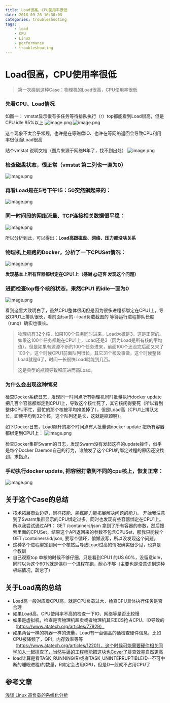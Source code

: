 ```yaml
---
title: Load很高，CPU使用率很低
date: 2018-09-26 16:30:03
categories: troubleshooting
tags:
    - load
    - CPU
    - Linux
    - performance
    - troubleshooting
---
```

# Load很高，CPU使用率很低

> 第一次碰到这种Case：物理机的Load很高，CPU使用率很低

### 先看CPU、Load情况

如图一：
vmstat显示很有多任务等待排队执行（r）top都能看到Load很高，但是CPU idle 95%以上
![image.png](http://ata2-img.oss-cn-zhangjiakou.aliyuncs.com/046077102b3a0fd89e53f62cf32874c0.png)
![image.png](http://ata2-img.oss-cn-zhangjiakou.aliyuncs.com/d905abc4576e0c6ac952c71005696131.png)

这个现象不太合乎常规，也许是在等磁盘IO、也许在等网络返回会导致CPU利用率很低而Load很高

贴个vmstat 说明文档（图片来源于网络N年了，找不到出处）
![image.png](http://ata2-img.oss-cn-zhangjiakou.aliyuncs.com/9a0c040b24699d4128bbecae1af08b1d.png)

### 检查磁盘状态，很正常（vmstat 第二列也一直为0）
![image.png](http://ata2-img.oss-cn-zhangjiakou.aliyuncs.com/19d7d02c9472ddb2b057a4d09b497463.png)



### 再看Load是在5号下午15：50突然飙起来的：
![image.png](http://ata2-img.oss-cn-zhangjiakou.aliyuncs.com/71127256e8e33a716770f74cb563a1b6.png)

### 同一时间段的网络流量、TCP连接相关数据很平稳：
![image.png](http://ata2-img.oss-cn-zhangjiakou.aliyuncs.com/8f7ff0bf2f313409f521f6863f2375aa.png)

所以分析到此，可以得出：**Load高跟磁盘、网络、压力都没啥关系**

### 物理机上是跑的Docker，分析了一下CPUSet情况：

![image.png](http://ata2-img.oss-cn-zhangjiakou.aliyuncs.com/e7996a82da2c140594835e3264c6ef4b.png)

**发现基本上所有容器都绑定在CPU1上（感谢 @辺客 发现这个问题）**

### 进而检查top每个核的状态，果然CPU1 的idle一直为0
![image.png](http://ata2-img.oss-cn-zhangjiakou.aliyuncs.com/2b32adb2071b3fdb334e0735db899a2e.png)

看到这里大致明白了，虽然CPU整体很闲但是因为很多进程都绑定在CPU1上，导致CPU1上排队很长，看前面tsar的--load负载截图的 等待运行进程排队长度（runq）确实也很长。

> 物理机有32个核，如果100个任务同时进来，Load大概是3，这是正常的。如果这100个任务都跑在CPU1上，Load还是3（因为Load是所有核的平均值）。但是如果有源源不断的100个任务进来，前面100个还没完后面又来了100个，这个时候CPU1前面队列很长，其它31个核没事做，这个时候整体Load就是6了，时间一长很快Load就能到几百。
> 
> 这是典型的瓶颈导致积压进而高Load。

### 为什么会出现这种情况 

检查Docker系统日志，发现同一时间点所有物理机同时批量执行docker update 把几百个容器都绑定到CPU1上，导致这个核忙死了，其它核闲得要死（所以看到整体CPU不忙，最忙的那个核被平均掩盖掉了），但是Load高（CPU1上排队太长，即使平均到32个核，这个队列还是长，这就是瓶颈啊）。

如下Docker日志，Load飙升的那个时间点有人批量调docker update 把所有容器都绑定到CPU1上：
![image.png](http://ata2-img.oss-cn-zhangjiakou.aliyuncs.com/f4925c698c9fd4edb56fcfc2ebb9f625.png)

检查Docker集群Swarm的日志，发现Swarm没有发起这样的update操作，似乎是每个Docker Daemon自己的行为，谁触发了这个CPU的绑定过程的原因还没找到，求指点。

### 手动执行docker update, 把容器打散到不同的cpu核上，恢复正常：
![image.png](http://ata2-img.oss-cn-zhangjiakou.aliyuncs.com/9e1adae472cf0b4f95af83390adaead9.png)

## 关于这个Case的总结

- 技术拓展商业边界，同样技能、熟练能力能拓展解决问题的能力。 开始我注意到了Swarm集群显示的CPU绑定过多，同时也发现有些容器绑定在CPU1上。所以我尝试通过API： GET /containers/json 拿到了所有容器的参数，然后搜索里面的CPUSet，结果这个API返回来的参数不包含CPUSet，那我只能挨个 GET /containers/id/json, 要写个循环，偷懒没写，所以没发现这个问题。
- 这种多个进程绑定到同一个核然后导致Load过高的情况确实很少见，也算是个教训
- 自己观察top 单核的时候不够仔细，只是看到CPU1 的US 60%，没留意idle，同时以为这个60%就是偶尔一个进程在跑，耐心不够（主要也是没意识到这种极端情况，疏忽了）


## 关于Load高的总结

- Load高一般对应着CPU高，就是CPU负载过大，检查CPU具体执行任务是否合理
- 如果Load高，CPU使用率不高的检查一下IO、网络等是否比较慢
- 如果是虚拟机，检查是否物理机超卖或者物理机其它ECS抢占CPU、IO导致的（https://www.atatech.org/articles/77929）
- 如果两台一样的机器一样的流量，Load有一台偏高的话检查硬件信息，比如CPU被降频了，QPI，内存效率等等（https://www.atatech.org/articles/12201），这个时候可能需要硬件相关同学加入一起排查了，当然牛逼的工程师能把这块也Cover了排查效率自然更高
- load计算是看TASK_RUNNING(R)或者TASK_UNINTERRUPTIBLE(D--不可中断的睡眠进程)的数量，R肯定会占用CPU，但是D一般就不占用CPU了

## 参考文章

[浅谈 Linux 高负载的系统化分析](http://oliveryang.net/2017/12/linux-high-loadavg-analysis-1) 



